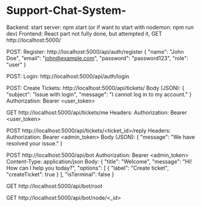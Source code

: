 # Support-Chat-System-



Backend: start server: npm start (or if want to start with nodemon: npm run dev)
Frontend: React part not fully done, but attempted it, 
GET http://localhost:5000/

POST: Register:   http://localhost:5000/api/auth/register
{
  "name": "John Doe",
  "email": "john@example.com",
  "password": "password123",
  "role": "user"
}


POST: Login:   http://localhost:5000/api/auth/login

POST: Create Tickets: http://localhost:5000/api/tickets/
Body (JSON):
{
  "subject": "Issue with login",
  "message": "I cannot log in to my account."
}
Authorization: Bearer <user_token>


GET http://localhost:5000/api/tickets/me
Headers:
Authorization: Bearer <user_token>


POST http://localhost:5000/api/tickets/<ticket_id>/reply
Headers:
Authorization: Bearer <admin_token>
Body (JSON):
{
  "message": "We have resolved your issue."
}

POST http://localhost:5000/api/bot
Authorization: Bearer <admin_token>
Content-Type: application/json
Body:
{
  "title": "Welcome",
  "message": "Hi! How can I help you today?",
  "options": [
    { "label": "Create ticket", "createTicket": true }
  ],
  "isTerminal": false
}

GET  http://localhost:5000/api/bot/root

GET http://localhost:5000/api/bot/node/<_id>